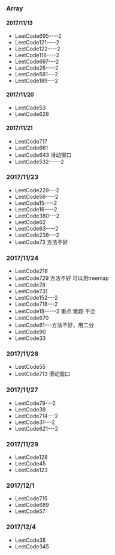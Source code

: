 ### Array

#### 2017/11/13

* LeetCode695----2
* LeetCode121----2
* LeetCode122----2
* LeetCode118----2
* LeetCode697---2
* LeetCode26----2
* LeetCode581---2
* LeetCode189---2


#### 2017/11/20

* LeetCode53
* LeetCode628


#### 2017/11/21

* LeetCode717
* LeetCode661
* LeetCode643  滑动窗口
* LeetCode532-----2

### 2017/11/23

* LeetCode229---2
* LeetCode56----2
* LeetCode15----2
* LeetCode16----2
* LeetCode380---2
* LeetCode62
* LeetCode63----2
* LeetCode238---2
* LeetCode73 方法不好


### 2017/11/24

* LeetCode216
* LeetCode729 方法不好 可以用treemap
* LeetCode78
* LeetCode731
* LeetCode152---2
* LeetCode718---2
* LeetCode18-----2 重点 难题 不会
* LeetCode670
* LeetCode81---方法不好，用二分
* LeetCode90
* LeetCode33

### 2017/11/26

* LeetCode55
* LeetCode713  滑动窗口

### 2017/11/27

* LeetCode79---2
* LeetCode39
* LeetCode714---2
* LeetCode31---2
* LeetCode621---2

### 2017/11/29

* LeetCode128
* LeetCode45
* LeetCode123

### 2017/12/1

* LeetCode715
* LeetCode689
* LeetCode57

### 2017/12/4

* LeetCode38
* LeetCode345
